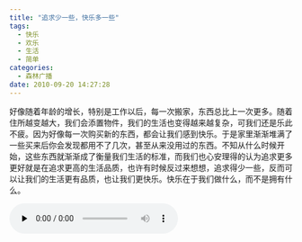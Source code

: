 ```yaml
---
title: "追求少一些，快乐多一些"
tags:
  - 快乐
  - 欢乐
  - 生活
  - 简单
categories:
  - 森林广播
date: 2010-09-20 14:27:28
---
```


好像随着年龄的增长，特别是工作以后，每一次搬家，东西总比上一次更多。随着住所越变越大，我们会添置物件，我们的生活也变得越来越复杂，可我们还是乐此不疲。因为好像每一次购买新的东西，都会让我们感到快乐。于是家里渐渐堆满了一些买来后你会发现都用不了几次，甚至从来没用过的东西。不知从什么时候开始，这些东西就渐渐成了衡量我们生活的标准，而我们也心安理得的认为追求更多更好就是在追求更高的生活品质，也许有时候反过来想想，追求得少一些，反而可以让我们的生活更有品质，也让我们更快乐。快乐在于我们做什么，而不是拥有什么。   

<audio id="audio" controls="" preload="none">
  <source id="mp3" src="http://www.coletree.com/radio/coletree_radio_009.mp3">
</audio>